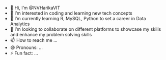 - 👋 Hi, I’m @NVHarikaVIT
- 👀 I’m interested in coding and learning new tech concepts
- 🌱 I’m currently learning R, MySQL, Python to set a career in Data Analytics
- 💞️ I’m looking to collaborate on different platforms to showcase my skills and enhance my problem solving skills 
- 📫 How to reach me ...
- 😄 Pronouns: ...
- ⚡ Fun fact: ...

<!---
NVHarikaVIT/NVHarikaVIT is a ✨ special ✨ repository because its `README.md` (this file) appears on your GitHub profile.
You can click the Preview link to take a look at your changes.
--->
